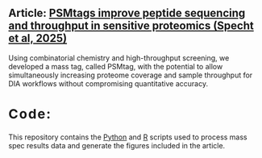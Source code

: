 ## Article: [PSMtags improve peptide sequencing and throughput in sensitive proteomics (Specht et al, 2025)](https://www.biorxiv.org/)

Using combinatorial chemistry and high-throughput screening, we developed a mass tag, called PSMtag, with the potential to allow simultaneously increasing proteome coverage and sample throughput for DIA workflows without compromising quantitative accuracy.

<h2 style="letter-spacing: 2px; font-size: 26px;" id="code">
Code:
</h2>

This repository contains the [Python](https://github.com/ParallelSquared/tag/tree/main/code/Python) and [R](https://github.com/ParallelSquared/tag/tree/main/code/R) scripts used to process mass spec results data and generate the figures included in the article.

